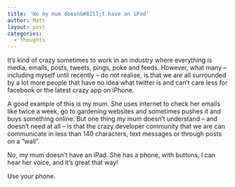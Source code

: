 ```yaml
---
title: 'No my mum doesn&#8217;t have an iPad'
author: Matt
layout: post
categories:
  - thoughts
---
```

It&#8217;s kind of crazy sometimes to work in an industry where everything is media, emails, posts, tweets, pings, poke and feeds. However, what many &#8211; including myself until recently &#8211; do not realise, is that we are all surrounded by a lot more people that have no idea what twitter is and can&#8217;t care less for facebook or the latest crazy app on iPhone.

A good example of this is my mum. She uses internet to check her emails like twice a week, go to gardening websites and sometimes pushes it and buys something online. But one thing my mum doesn&#8217;t understand &#8211; and doesn&#8217;t need at all &#8211; is that the crazy developer community that we are can communicate in less than 140 characters, text messages or through posts on a &#8220;wall&#8221;.

No, my mum doesn&#8217;t have an iPad. She has a phone, with buttons, I can hear her voice, and it&#8217;s great that way!

Use your phone.